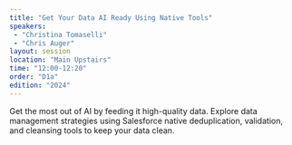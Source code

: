 ```yaml
---
title: "Get Your Data AI Ready Using Native Tools"
speakers:
 - "Christina Tomaselli"
 - "Chris Auger"
layout: session
location: "Main Upstairs"
time: "12:00-12:20"
order: "D1a"
edition: "2024"
---
```


Get the most out of AI by feeding it high-quality data. Explore data management strategies using Salesforce native deduplication, validation, and cleansing tools to keep your data clean.